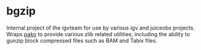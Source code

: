 # bgzip

Internal project of the igvteam for use by various igv and juiceobx projects.  
Wraps [pako](https://github.com/nodeca/pako) to provide various
zlib related utilities, including the ability to gunzip block compressed files 
such as BAM and Tabix files.

